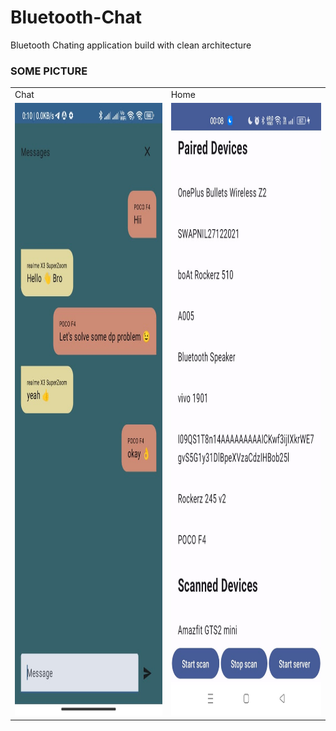 # Bluetooth-Chat
Bluetooth Chating application build with clean architecture

### SOME PICTURE

<table>
  <tr>
    <td>Chat</td>
     <td>Home</td>
  </tr>
  <tr>
    <td><img src="https://raw.githubusercontent.com/biswa-rx/Bluetooth-Chat/master/app/src/main/res/drawable/chat.jpg" width=500 height=980></td>
    <td><img src="https://raw.githubusercontent.com/biswa-rx/Bluetooth-Chat/master/app/src/main/res/drawable/home.jpg" width=500 height=980></td>
  </tr>
 </table>

